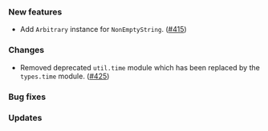 ### New features

* Add `Arbitrary` instance for `NonEmptyString`. ([#415][#415])

### Changes

* Removed deprecated `util.time` module which has been replaced by
  the `types.time` module. ([#425][#425])

### Bug fixes

### Updates

[#415]: https://github.com/fthomas/refined/pull/415
[#425]: https://github.com/fthomas/refined/pull/425
